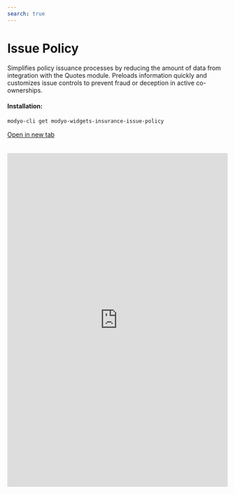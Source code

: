 ```yaml
---
search: true
---
```


# Issue Policy

Simplifies policy issuance processes by reducing the amount of data from integration with the Quotes module. Preloads information quickly and customizes issue controls to prevent fraud or deception in active co-ownerships.

#### Installation:

```bash
modyo-cli get modyo-widgets-insurance-issue-policy
```

[Open in new tab](https://widgets.modyo.com/insurance/broker/issue-policy)

<iframe id="widgetFrame" src="https://widgets.modyo.com/insurance/broker/issue-policy" width="100%" frameBorder="0"  style="min-height:762px;overflow:auto;margin-top:20px;"/>

| Feature        | Description                                                                                                                                                                                                  |
| -------------- | ------------------------------------------------------------------------------------------------------------------------------------------------------------------------------------------------------------ |
| Save           | The brokers don't always have all the data at hand, this will help them with options that will generate draft policies without losing the policy issue.                                                      |
| validity dates | Allow your brokers to select only the validity date or the type of co-ownership to be insured. It saves time in filling in the data by integrating these steps with the information collected in the quoter. |
| Summary        | It presents a summary of the quote before generating it to validate cover, deductibles and offers the option of showing the percentage premium increase selected in the quote.                               |
